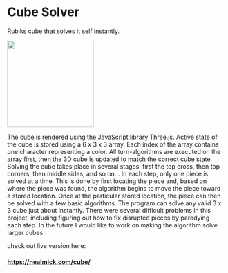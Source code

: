 # Cube Solver

Rubiks cube that solves it self instantly.

<img src="[https://media.giphy.com/media/VFxAFcJqEwcd8gx8A5/giphy.gif](https://media.giphy.com/media/VFxAFcJqEwcd8gx8A5/giphy.gif)" width="200" height="200" />



The cube is rendered using the JavaScript library Three.js. Active state of the cube is stored using a 6 x 3 x 3 array. Each index of the array contains one character representing a color. All turn-algorithms are executed on the array first, then the 3D cube is updated to match the correct cube state. Solving the cube takes place in several stages: first the top cross, then top corners, then middle sides, and so on... In each step, only one piece is solved at a time. This is done by first locating the piece and, based on where the piece was found, the algorithm begins to move the piece toward a stored location. Once at the particular stored location, the piece can then be solved with a few basic algorithms. The program can solve any valid 3 x 3 cube just about instantly. There were several difficult problems in this project, including figuring out how to fix disrupted pieces by parodying each step. In the future I would like to work on making the algorithm solve larger cubes.

check out live version here:
#### https://nealmick.com/cube/

